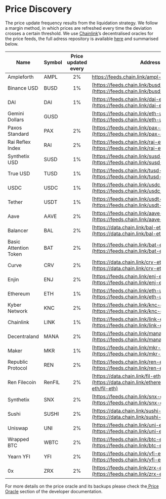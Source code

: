 # Price Discovery

The price update frequency results from the liquidation strategy. We follow a margin method, in which prices are refreshed every time the deviation crosses a certain threshold. We use [Chainlink](https://chain.link)’s decentralised oracles for the price feeds, the full adress repository is available [here](https://docs.chain.link/docs/ethereum-addresses/) and summarised below.



| Name                  | Symbol | Price updated every | Address                                                                                        |
| --------------------- | ------ | :-----------------: | ---------------------------------------------------------------------------------------------- |
| Ampleforth            | AMPL   |          2%         | https://feeds.chain.link/ampl-eth                                                              |
| Binance USD           | BUSD   |          1%         | [https://feeds.chain.link/busd-eth](https://feeds.chain.link/busd-eth)                         |
| DAI                   | DAI    |          1%         | [https://feeds.chain.link/dai-eth](https://feeds.chain.link/dai-eth)                           |
| Gemini Dollars        | GUSD   |                     | [https://feeds.chain.link/eth-usd](https://feeds.chain.link/eth-usd) fixed 1$                  |
| Paxos Standard        | PAX    |          2%         | [https://feeds.chain.link/pax-eth](https://feeds.chain.link/pax-eth)                           |
| Rai Reflex Index      | RAI    |          2%         | [https://feeds.chain.link/rai-eth](https://feeds.chain.link/rai-eth)                           |
| Synthetix USD         | SUSD   |          1%         | [https://feeds.chain.link/susd-eth](https://feeds.chain.link/susd-eth)                         |
| True USD              | TUSD   |          1%         | [https://feeds.chain.link/tusd-eth](https://feeds.chain.link/tusd-eth)                         |
| USDC                  | USDC   |          1%         | [https://feeds.chain.link/usdc-eth](https://feeds.chain.link/usdc-eth)                         |
| Tether                | USDT   |          1%         | [https://feeds.chain.link/usdt-eth](https://feeds.chain.link/usdt-eth)                         |
| Aave                  | AAVE   |          2%         | [https://feeds.chain.link/aave-eth](https://feeds.chain.link/aave-eth)                         |
| Balancer              | BAL    |          2%         | [https://data.chain.link/bal-eth](https://data.chain.link/bal-eth)                             |
| Basic Attention Token | BAT    |          2%         | [https://feeds.chain.link/bat-eth](https://feeds.chain.link/bat-eth)                           |
| Curve                 | CRV    |          2%         | [https://data.chain.link/crv-eth](https://data.chain.link/crv-eth)                             |
| Enjin                 | ENJ    |          2%         | [https://feeds.chain.link/enj-eth](https://feeds.chain.link/enj-eth)                           |
| Ethereum              | ETH    |          1%         | [https://feeds.chain.link/eth-usd](https://feeds.chain.link/eth-usd)                           |
| Kyber Network         | KNC    |          2%         | [https://feeds.chain.link/knc-eth](https://feeds.chain.link/knc-eth)                           |
| Chainlink             | LINK   |          1%         | [https://feeds.chain.link/link-eth](https://feeds.chain.link/link-eth)                         |
| Decentraland          | MANA   |          2%         | [https://feeds.chain.link/mana-eth](https://feeds.chain.link/mana-eth)                         |
| Maker                 | MKR    |          1%         | [https://feeds.chain.link/mkr-eth](https://feeds.chain.link/mkr-eth)                           |
| Republic Protocol     | REN    |          2%         | [https://feeds.chain.link/ren-eth](https://feeds.chain.link/ren-eth)                           |
| Ren Filecoin          | RenFIL |          2%         | [https://data.chain.link/fil-eth](https://data.chain.link/ethereum/mainnet/crypto-eth/fil-eth) |
| Synthetix             | SNX    |          2%         | [https://feeds.chain.link/snx-eth](https://feeds.chain.link/snx-eth)                           |
| Sushi                 | SUSHI  |          2%         | [https://data.chain.link/sushi-eth](https://data.chain.link/sushi-eth)                         |
| Uniswap               | UNI    |          2%         | [https://feeds.chain.link/uni-eth](https://feeds.chain.link/uni-eth)                           |
| Wrapped BTC           | WBTC   |          2%         | [https://feeds.chain.link/btc-eth](https://feeds.chain.link/btc-eth)                           |
| Yearn YFI             | YFI    |          2%         | [https://feeds.chain.link/yfi-eth](https://feeds.chain.link/yfi-eth)                           |
| 0x                    | ZRX    |          2%         | [https://feeds.chain.link/zrx-eth](https://feeds.chain.link/zrx-eth)                           |

For more details on the price oracle and its backups please check the[ Price Oracle](https://docs.aave.com/developers/the-core-protocol/price-oracle) section of the developer documentation.
